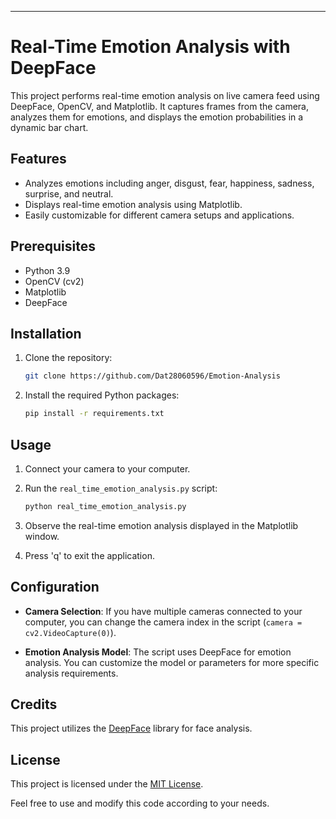 ---

# Real-Time Emotion Analysis with DeepFace

This project performs real-time emotion analysis on live camera feed using DeepFace, OpenCV, and Matplotlib. It captures frames from the camera, analyzes them for emotions, and displays the emotion probabilities in a dynamic bar chart.

## Features

- Analyzes emotions including anger, disgust, fear, happiness, sadness, surprise, and neutral.
- Displays real-time emotion analysis using Matplotlib.
- Easily customizable for different camera setups and applications.

## Prerequisites

- Python 3.9
- OpenCV (cv2)
- Matplotlib
- DeepFace

## Installation

1. Clone the repository:

   ```bash
   git clone https://github.com/Dat28060596/Emotion-Analysis
   ```

2. Install the required Python packages:

   ```bash
   pip install -r requirements.txt
   ```

## Usage

1. Connect your camera to your computer.

2. Run the `real_time_emotion_analysis.py` script:

   ```bash
   python real_time_emotion_analysis.py
   ```

3. Observe the real-time emotion analysis displayed in the Matplotlib window.
   
4. Press 'q' to exit the application.

## Configuration

- **Camera Selection**: If you have multiple cameras connected to your computer, you can change the camera index in the script (`camera = cv2.VideoCapture(0)`).
  
- **Emotion Analysis Model**: The script uses DeepFace for emotion analysis. You can customize the model or parameters for more specific analysis requirements.

## Credits

This project utilizes the [DeepFace](https://github.com/serengil/deepface) library for face analysis.

## License

This project is licensed under the [MIT License](LICENSE).

Feel free to use and modify this code according to your needs.
